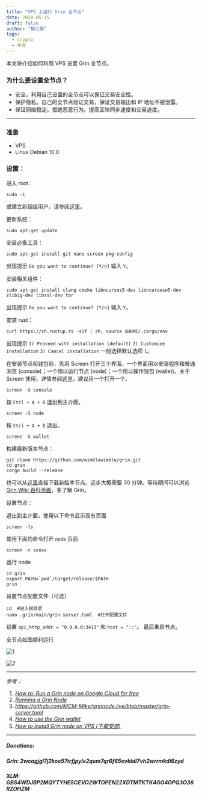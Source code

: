 ```yaml
---
title: "VPS 上运行 Grin 全节点"
date: 2020-05-15
draft: false
author: "楊小猴"
tags:
  - crypto
  - 中文
---
```


本文将介绍如何利用 VPS 设置 Grin 全节点。

### 为什么要设置全节点？

* 安全。利用自己设置的全节点可以保证交易安全性。
* 保护隐私。自己的全节点验证交易，保证交易输出和 IP 地址不被泄露。
* 保证网络稳定。拒绝恶意行为。提高区块同步速度和交易速度。

---------------------------------

### 准备

* VPS
* Linux Debian 10.0

### 设置：

进入 root：

```
sudo -i
```

或建立新超级用户，请参阅[这里](https://linuxize.com/post/how-to-create-a-sudo-user-on-debian/)。

更新系统：

```
sudo apt-get update
```

安装必备工具：

```
sudo apt-get install git nano screen pkg-config
```

出现提示 `Do you want to continue? [Y/n]` 输入  `Y`。

安装相关组件：

```
sudo apt-get install clang cmake libncurses5-dev libncursesw5-dev zlib1g-dev libssl-dev tor
```

出现提示 `Do you want to continue? [Y/n]` 输入  `Y`。

安装 rust：

```
curl https://sh.rustup.rs -sSf | sh; source $HOME/.cargo/env
```

出现提示
`1) Proceed with installation (default)`
`2) Customize installation`
`3) Cancel installation`
一般选择默认选项 `1`。

在安装节点和钱包前，先用 Screen 打开三个界面。一个界面用以安装程序和普通浏览 (console)；一个用以运行节点 (node)；一个用以操作钱包 (wallet)。关于 Screen 使用，详情参阅[这里](https://linuxize.com/post/how-to-use-linux-screen/)。建议用一个打开一个。

```
screen -S console
```

按 `Ctrl + A + D` 退出到主介面。

```
screen -S node
```

按 `Ctrl + A + D` 退出。

```
screen -S wallet
```

构建最新版本节点：

```
git clone https://github.com/mimblewimble/grin.git
cd grin
cargo build --release
```

也可以从[这里](https://github.com/mimblewimble/grin/releases)直接下载新版本节点。这步大概需要 30 分钟。等待期间可以浏览 [Grin Wiki 百科页面](https://github.com/mimblewimble/docs/wiki/Wallet-User-Guide)，多了解 Grin。

设置节点：

退出到主介面，使用以下命令显示现有页面

```
screen -ls
```

使用下面的命令打开 `node` 页面

```
screen -r xxxxx
```

运行 node

```
cd grin
export PATH=`pwd`/target/release:$PATH
grin
```

设置节点配置文件（可选）

```
cd  #进入根目录
nano .grin/main/grin-server.toml  #打开配置文件
```

设置 `api_http_addr = "0.0.0.0:3413"` 和 `host = "::"`。
最后重启节点。

全节点如图顺利运行

![1](/inserted-images/Node-running.jpg)

![2](/inserted-images/Node-direction.jpg)

----------------------

*参考：*

1. *[How to: Run a Grin node on Google Cloud for free](https://github.com/mimblewimble/docs/wiki/How-to%3A-Run-a-Grin-node-on-Google-Cloud-for-free)*
2. *[Running a Grin Node](https://github.com/mimblewimble/docs/wiki/How-to-run-a-Grin-node)*
3. *https://github.com/MCM-Mike/grinnode.live/blob/master/grin-server.toml*
4. *[How to use the Grin wallet](https://github.com/mimblewimble/docs/wiki/How-to-use-the-Grin-wallet)*
5. *[How to install Grin node on VPS (下载安装)](https://medium.com/@28e6d94f/how-to-install-and-run-a-grin-node-with-a-debianvps-dab8dcbe88d8)*

----------------------

##### Donations:

##### Grin: 2wcagjgl7j2koe57trfjpylx2qum7qr6f65evbldl7vh2wrrmkdi6zyd

##### XLM: GBS4WDJBP2MQYTYHESCEVO2WTOPEN22XDTMTKTK4GO4OPQ3O36RZOHZM